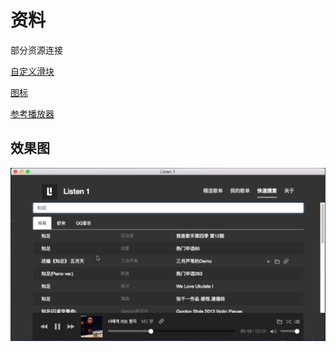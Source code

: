 # 资料

部分资源连接

[自定义滑块](http://danielstern.ca/range.css/?ref=css-tricks#/)

[图标](https://www.iconfont.cn/)

[参考播放器](https://listen1.github.io/listen1/)

## 效果图

![](md-img/2022-08-31-16-03-11.png)
